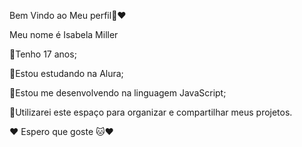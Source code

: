 Bem Vindo ao Meu perfil🌹❤️

Meu nome é Isabela Miller

🍓Tenho 17 anos;

🍓Estou estudando na Alura;

🍓Estou me desenvolvendo na linguagem JavaScript;

🍓Utilizarei este espaço para organizar e compartilhar meus projetos.

❤️ Espero que goste 🐱❤️
